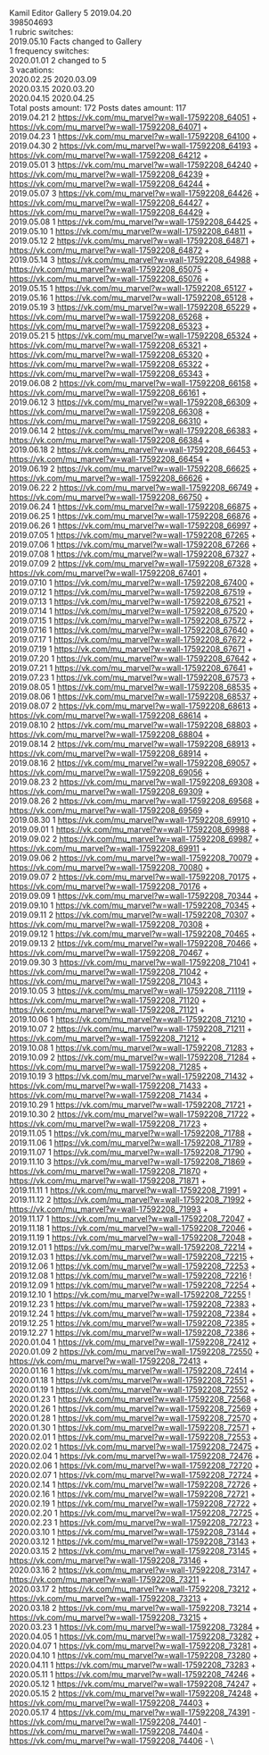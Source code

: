 Kamil	Editor Gallery 5 2019.04.20\
398504693\
1 rubric switches:\
2019.05.10 Facts changed to Gallery \
1 frequency switches:\
2020.01.01 2 changed to 5 \
3 vacations:\
2020.02.25 2020.03.09 \
2020.03.15 2020.03.20 \
2020.04.15 2020.04.25 \
Total posts amount: 172	Posts dates amount: 117\
2019.04.21 2 https://vk.com/mu_marvel?w=wall-17592208_64051 + https://vk.com/mu_marvel?w=wall-17592208_64071 + \
2019.04.23 1 https://vk.com/mu_marvel?w=wall-17592208_64100 + \
2019.04.30 2 https://vk.com/mu_marvel?w=wall-17592208_64193 + https://vk.com/mu_marvel?w=wall-17592208_64212 + \
2019.05.01 3 https://vk.com/mu_marvel?w=wall-17592208_64240 + https://vk.com/mu_marvel?w=wall-17592208_64239 + https://vk.com/mu_marvel?w=wall-17592208_64244 + \
2019.05.07 3 https://vk.com/mu_marvel?w=wall-17592208_64426 + https://vk.com/mu_marvel?w=wall-17592208_64427 + https://vk.com/mu_marvel?w=wall-17592208_64429 + \
2019.05.08 1 https://vk.com/mu_marvel?w=wall-17592208_64425 + \
2019.05.10 1 https://vk.com/mu_marvel?w=wall-17592208_64811 + \
2019.05.12 2 https://vk.com/mu_marvel?w=wall-17592208_64871 + https://vk.com/mu_marvel?w=wall-17592208_64872 + \
2019.05.14 3 https://vk.com/mu_marvel?w=wall-17592208_64988 + https://vk.com/mu_marvel?w=wall-17592208_65075 + https://vk.com/mu_marvel?w=wall-17592208_65076 + \
2019.05.15 1 https://vk.com/mu_marvel?w=wall-17592208_65127 + \
2019.05.16 1 https://vk.com/mu_marvel?w=wall-17592208_65128 + \
2019.05.19 3 https://vk.com/mu_marvel?w=wall-17592208_65229 + https://vk.com/mu_marvel?w=wall-17592208_65268 + https://vk.com/mu_marvel?w=wall-17592208_65323 + \
2019.05.21 5 https://vk.com/mu_marvel?w=wall-17592208_65324 + https://vk.com/mu_marvel?w=wall-17592208_65321 + https://vk.com/mu_marvel?w=wall-17592208_65320 + https://vk.com/mu_marvel?w=wall-17592208_65322 + https://vk.com/mu_marvel?w=wall-17592208_65343 + \
2019.06.08 2 https://vk.com/mu_marvel?w=wall-17592208_66158 + https://vk.com/mu_marvel?w=wall-17592208_66161 + \
2019.06.12 3 https://vk.com/mu_marvel?w=wall-17592208_66309 + https://vk.com/mu_marvel?w=wall-17592208_66308 + https://vk.com/mu_marvel?w=wall-17592208_66310 + \
2019.06.14 2 https://vk.com/mu_marvel?w=wall-17592208_66383 + https://vk.com/mu_marvel?w=wall-17592208_66384 + \
2019.06.18 2 https://vk.com/mu_marvel?w=wall-17592208_66453 + https://vk.com/mu_marvel?w=wall-17592208_66454 + \
2019.06.19 2 https://vk.com/mu_marvel?w=wall-17592208_66625 + https://vk.com/mu_marvel?w=wall-17592208_66626 + \
2019.06.22 2 https://vk.com/mu_marvel?w=wall-17592208_66749 + https://vk.com/mu_marvel?w=wall-17592208_66750 + \
2019.06.24 1 https://vk.com/mu_marvel?w=wall-17592208_66875 + \
2019.06.25 1 https://vk.com/mu_marvel?w=wall-17592208_66876 + \
2019.06.26 1 https://vk.com/mu_marvel?w=wall-17592208_66997 + \
2019.07.05 1 https://vk.com/mu_marvel?w=wall-17592208_67265 + \
2019.07.06 1 https://vk.com/mu_marvel?w=wall-17592208_67266 + \
2019.07.08 1 https://vk.com/mu_marvel?w=wall-17592208_67327 + \
2019.07.09 2 https://vk.com/mu_marvel?w=wall-17592208_67328 + https://vk.com/mu_marvel?w=wall-17592208_67401 + \
2019.07.10 1 https://vk.com/mu_marvel?w=wall-17592208_67400 + \
2019.07.12 1 https://vk.com/mu_marvel?w=wall-17592208_67519 + \
2019.07.13 1 https://vk.com/mu_marvel?w=wall-17592208_67521 + \
2019.07.14 1 https://vk.com/mu_marvel?w=wall-17592208_67520 + \
2019.07.15 1 https://vk.com/mu_marvel?w=wall-17592208_67572 + \
2019.07.16 1 https://vk.com/mu_marvel?w=wall-17592208_67640 + \
2019.07.17 1 https://vk.com/mu_marvel?w=wall-17592208_67672 + \
2019.07.19 1 https://vk.com/mu_marvel?w=wall-17592208_67671 + \
2019.07.20 1 https://vk.com/mu_marvel?w=wall-17592208_67642 + \
2019.07.21 1 https://vk.com/mu_marvel?w=wall-17592208_67641 + \
2019.07.23 1 https://vk.com/mu_marvel?w=wall-17592208_67573 + \
2019.08.05 1 https://vk.com/mu_marvel?w=wall-17592208_68535 + \
2019.08.06 1 https://vk.com/mu_marvel?w=wall-17592208_68537 + \
2019.08.07 2 https://vk.com/mu_marvel?w=wall-17592208_68613 + https://vk.com/mu_marvel?w=wall-17592208_68614 + \
2019.08.10 2 https://vk.com/mu_marvel?w=wall-17592208_68803 + https://vk.com/mu_marvel?w=wall-17592208_68804 + \
2019.08.14 2 https://vk.com/mu_marvel?w=wall-17592208_68913 + https://vk.com/mu_marvel?w=wall-17592208_68914 + \
2019.08.16 2 https://vk.com/mu_marvel?w=wall-17592208_69057 + https://vk.com/mu_marvel?w=wall-17592208_69056 + \
2019.08.23 2 https://vk.com/mu_marvel?w=wall-17592208_69308 + https://vk.com/mu_marvel?w=wall-17592208_69309 + \
2019.08.26 2 https://vk.com/mu_marvel?w=wall-17592208_69568 + https://vk.com/mu_marvel?w=wall-17592208_69569 + \
2019.08.30 1 https://vk.com/mu_marvel?w=wall-17592208_69910 + \
2019.09.01 1 https://vk.com/mu_marvel?w=wall-17592208_69988 + \
2019.09.02 2 https://vk.com/mu_marvel?w=wall-17592208_69987 + https://vk.com/mu_marvel?w=wall-17592208_69911 + \
2019.09.06 2 https://vk.com/mu_marvel?w=wall-17592208_70079 + https://vk.com/mu_marvel?w=wall-17592208_70080 + \
2019.09.07 2 https://vk.com/mu_marvel?w=wall-17592208_70175 + https://vk.com/mu_marvel?w=wall-17592208_70176 + \
2019.09.09 1 https://vk.com/mu_marvel?w=wall-17592208_70344 + \
2019.09.10 1 https://vk.com/mu_marvel?w=wall-17592208_70345 + \
2019.09.11 2 https://vk.com/mu_marvel?w=wall-17592208_70307 + https://vk.com/mu_marvel?w=wall-17592208_70308 + \
2019.09.12 1 https://vk.com/mu_marvel?w=wall-17592208_70465 + \
2019.09.13 2 https://vk.com/mu_marvel?w=wall-17592208_70466 + https://vk.com/mu_marvel?w=wall-17592208_70467 + \
2019.09.30 3 https://vk.com/mu_marvel?w=wall-17592208_71041 + https://vk.com/mu_marvel?w=wall-17592208_71042 + https://vk.com/mu_marvel?w=wall-17592208_71043 + \
2019.10.05 3 https://vk.com/mu_marvel?w=wall-17592208_71119 + https://vk.com/mu_marvel?w=wall-17592208_71120 + https://vk.com/mu_marvel?w=wall-17592208_71121 + \
2019.10.06 1 https://vk.com/mu_marvel?w=wall-17592208_71210 + \
2019.10.07 2 https://vk.com/mu_marvel?w=wall-17592208_71211 + https://vk.com/mu_marvel?w=wall-17592208_71212 + \
2019.10.08 1 https://vk.com/mu_marvel?w=wall-17592208_71283 + \
2019.10.09 2 https://vk.com/mu_marvel?w=wall-17592208_71284 + https://vk.com/mu_marvel?w=wall-17592208_71285 + \
2019.10.19 3 https://vk.com/mu_marvel?w=wall-17592208_71432 + https://vk.com/mu_marvel?w=wall-17592208_71433 + https://vk.com/mu_marvel?w=wall-17592208_71434 + \
2019.10.29 1 https://vk.com/mu_marvel?w=wall-17592208_71721 + \
2019.10.30 2 https://vk.com/mu_marvel?w=wall-17592208_71722 + https://vk.com/mu_marvel?w=wall-17592208_71723 + \
2019.11.05 1 https://vk.com/mu_marvel?w=wall-17592208_71788 + \
2019.11.06 1 https://vk.com/mu_marvel?w=wall-17592208_71789 + \
2019.11.07 1 https://vk.com/mu_marvel?w=wall-17592208_71790 + \
2019.11.10 3 https://vk.com/mu_marvel?w=wall-17592208_71869 + https://vk.com/mu_marvel?w=wall-17592208_71870 + https://vk.com/mu_marvel?w=wall-17592208_71871 + \
2019.11.11 1 https://vk.com/mu_marvel?w=wall-17592208_71991 + \
2019.11.12 2 https://vk.com/mu_marvel?w=wall-17592208_71992 + https://vk.com/mu_marvel?w=wall-17592208_71993 + \
2019.11.17 1 https://vk.com/mu_marvel?w=wall-17592208_72047 + \
2019.11.18 1 https://vk.com/mu_marvel?w=wall-17592208_72046 + \
2019.11.19 1 https://vk.com/mu_marvel?w=wall-17592208_72048 + \
2019.12.01 1 https://vk.com/mu_marvel?w=wall-17592208_72214 + \
2019.12.03 1 https://vk.com/mu_marvel?w=wall-17592208_72215 + \
2019.12.06 1 https://vk.com/mu_marvel?w=wall-17592208_72253 + \
2019.12.08 1 https://vk.com/mu_marvel?w=wall-17592208_72216 ! \
2019.12.09 1 https://vk.com/mu_marvel?w=wall-17592208_72254 + \
2019.12.10 1 https://vk.com/mu_marvel?w=wall-17592208_72255 ! \
2019.12.23 1 https://vk.com/mu_marvel?w=wall-17592208_72383 + \
2019.12.24 1 https://vk.com/mu_marvel?w=wall-17592208_72384 + \
2019.12.25 1 https://vk.com/mu_marvel?w=wall-17592208_72385 + \
2019.12.27 1 https://vk.com/mu_marvel?w=wall-17592208_72386 + \
2020.01.04 1 https://vk.com/mu_marvel?w=wall-17592208_72412 + \
2020.01.09 2 https://vk.com/mu_marvel?w=wall-17592208_72550 + https://vk.com/mu_marvel?w=wall-17592208_72413 + \
2020.01.16 1 https://vk.com/mu_marvel?w=wall-17592208_72414 + \
2020.01.18 1 https://vk.com/mu_marvel?w=wall-17592208_72551 + \
2020.01.19 1 https://vk.com/mu_marvel?w=wall-17592208_72552 + \
2020.01.23 1 https://vk.com/mu_marvel?w=wall-17592208_72568 + \
2020.01.26 1 https://vk.com/mu_marvel?w=wall-17592208_72569 + \
2020.01.28 1 https://vk.com/mu_marvel?w=wall-17592208_72570 + \
2020.01.30 1 https://vk.com/mu_marvel?w=wall-17592208_72571 + \
2020.02.01 1 https://vk.com/mu_marvel?w=wall-17592208_72553 + \
2020.02.02 1 https://vk.com/mu_marvel?w=wall-17592208_72475 + \
2020.02.04 1 https://vk.com/mu_marvel?w=wall-17592208_72476 + \
2020.02.06 1 https://vk.com/mu_marvel?w=wall-17592208_72720 + \
2020.02.07 1 https://vk.com/mu_marvel?w=wall-17592208_72724 + \
2020.02.14 1 https://vk.com/mu_marvel?w=wall-17592208_72726 + \
2020.02.16 1 https://vk.com/mu_marvel?w=wall-17592208_72721 + \
2020.02.19 1 https://vk.com/mu_marvel?w=wall-17592208_72722 + \
2020.02.20 1 https://vk.com/mu_marvel?w=wall-17592208_72725 + \
2020.02.23 1 https://vk.com/mu_marvel?w=wall-17592208_72723 + \
2020.03.10 1 https://vk.com/mu_marvel?w=wall-17592208_73144 + \
2020.03.12 1 https://vk.com/mu_marvel?w=wall-17592208_73143 + \
2020.03.15 2 https://vk.com/mu_marvel?w=wall-17592208_73145 + https://vk.com/mu_marvel?w=wall-17592208_73146 + \
2020.03.16 2 https://vk.com/mu_marvel?w=wall-17592208_73147 + https://vk.com/mu_marvel?w=wall-17592208_73211 + \
2020.03.17 2 https://vk.com/mu_marvel?w=wall-17592208_73212 + https://vk.com/mu_marvel?w=wall-17592208_73213 + \
2020.03.18 2 https://vk.com/mu_marvel?w=wall-17592208_73214 + https://vk.com/mu_marvel?w=wall-17592208_73215 + \
2020.03.23 1 https://vk.com/mu_marvel?w=wall-17592208_73284 + \
2020.04.05 1 https://vk.com/mu_marvel?w=wall-17592208_73282 + \
2020.04.07 1 https://vk.com/mu_marvel?w=wall-17592208_73281 + \
2020.04.10 1 https://vk.com/mu_marvel?w=wall-17592208_73280 + \
2020.04.11 1 https://vk.com/mu_marvel?w=wall-17592208_73283 + \
2020.05.11 1 https://vk.com/mu_marvel?w=wall-17592208_74246 + \
2020.05.12 1 https://vk.com/mu_marvel?w=wall-17592208_74247 + \
2020.05.15 2 https://vk.com/mu_marvel?w=wall-17592208_74248 + https://vk.com/mu_marvel?w=wall-17592208_74403 + \
2020.05.17 4 https://vk.com/mu_marvel?w=wall-17592208_74391 - https://vk.com/mu_marvel?w=wall-17592208_74401 - https://vk.com/mu_marvel?w=wall-17592208_74404 - https://vk.com/mu_marvel?w=wall-17592208_74406 - \
